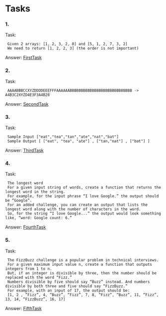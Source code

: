 # Tasks

### 1. 
Task:

     Given 2 arrays: [1, 2, 3, 2, 0] and [5, 1, 2, 7, 3, 2]
     We need to return [1, 2, 2, 3] (the order is not important)

Answer: 
[FirstTask](https://github.com/andriimazurets/Tasks/blob/master/src/main/kotlin/FirstTask.kt)
### 2. 
Task:

     AAAABBBCCXYZDDDDEEEFFFAAAAAABBBBBBBBBBBBBBBBBBBBBBBBBBBB -> A4B3C2XYZD4E3F3A4B28

Answer: [SecondTask](https://github.com/andriimazurets/Tasks/blob/master/src/main/kotlin/SecondTask.kt)


### 3. 
Task:

     Sample Input ["eat","tea","tan","ate","nat","bat"]
     Sample Output [ ["eat", "tea", "ate"] , ["tan,"nat"] , ["bat"] ]

Answer: [ThirdTask](https://github.com/andriimazurets/Tasks/blob/master/src/main/kotlin/ThirdTask.kt)


### 4. 
Task:

     The longest word
     For a given input string of words, create a function that returns the longest word in the string.
     For example, for the input phrase “I love Google.” the output should be “Google”.
     For an added challenge, you can create an output that lists the longest word along with the number of characters in the word.
     So, for the string “I love Google...” the output would look something like, “word: Google count: 6.”

Answer: [FourthTask](https://github.com/andriimazurets/Tasks/blob/master/src/main/kotlin/FourthTask.kt)


### 5. 
Task:

     The FizzBuzz challenge is a popular problem in technical interviews.
     For a given maximum input value n, create a function that outputs integers from 1 to n.
     But, if an integer is divisible by three, then the number should be replaced with the word “Fizz.”
     Numbers divisible by five should say “Buzz” instead. And numbers divisible by both three and five should say “FizzBuzz.”
     For example, with an input of 17, the output should be:
     [1, 2 , ”Fizz”, 4, “Buzz”, “Fizz”, 7, 8, “Fizz“, “Buzz“, 11, “Fizz”, 13, 14, “FizzBuzz”, 16, 17]

Answer: [FifthTask](https://github.com/andriimazurets/Tasks/blob/master/src/main/kotlin/FifthTask.kt)
